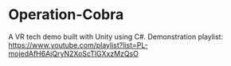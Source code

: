 # Operation-Cobra
A VR tech demo built with Unity using C#.
Demonstration playlist: https://www.youtube.com/playlist?list=PL-mojedAfH6AjQryN2XoScTlGXxzMzQsO
